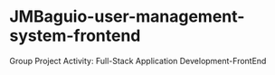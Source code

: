 # JMBaguio-user-management-system-frontend
Group Project Activity: Full-Stack Application Development-FrontEnd
